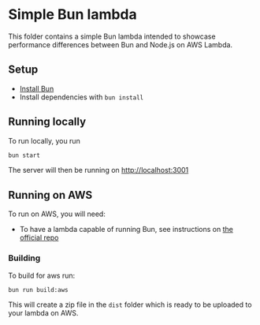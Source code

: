 # Simple Bun lambda

This folder contains a simple Bun lambda intended to showcase performance differences between Bun and Node.js on AWS Lambda.

## Setup

- [Install Bun](https://bun.sh/docs/installation)
- Install dependencies with `bun install`

## Running locally

To run locally, you run

```bash
bun start
```

The server will then be running on [http://localhost:3001](http://localhost:3001)

## Running on AWS

To run on AWS, you will need:
- To have a lambda capable of running Bun, see instructions on [the official repo](https://github.com/oven-sh/bun/tree/main/packages/bun-lambda)

### Building

To build for aws run:

```bash
bun run build:aws
```

This will create a zip file in the `dist` folder which is ready to be uploaded to your lambda on AWS.